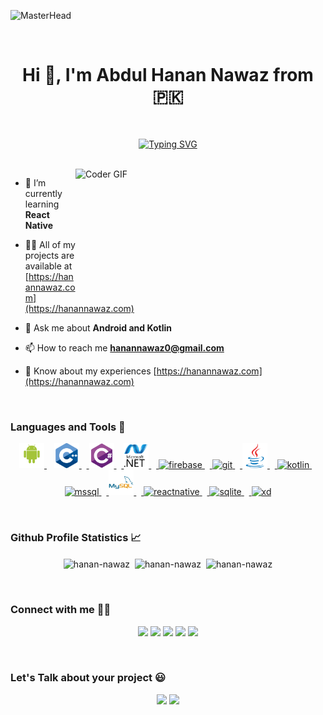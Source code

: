 ![MasterHead](https://1.bp.blogspot.com/-7A4WynwLsMw/XbBpCXG8fHI/AAAAAAAAMt4/uOa1bpLskYgrwGbllhSu2SDj_Mig8SXJQCLcBGAsYHQ/s1600/2000_600px.gif)

<br/>

<h1 align="center">Hi 👋, I'm Abdul Hanan Nawaz from 🇵🇰</h1>

<br/>

<p align="center"><a href="https://git.io/typing-svg"><img src="https://readme-typing-svg.herokuapp.com?size=22&duration=2000&pause=500&center=true&vCenter=true&width=535&lines=I'm+a+Meta+Certified+Android+Developer;Freelancer;" alt="Typing SVG" /></a> </p>

<br/>

<img alt="Coder GIF" align="right" height=200 width=400 src="https://thumbs.gfycat.com/EvilNextDevilfish-small.gif" />

- 🌱 I’m currently learning **React Native**

- 👨‍💻 All of my projects are available at [https://hanannawaz.com](https://hanannawaz.com)

- 💬 Ask me about **Android and Kotlin**

- 📫 How to reach me **hanannawaz0@gmail.com**

- 📄 Know about my experiences [https://hanannawaz.com](https://hanannawaz.com)

<br/>

<h3 align="left">Languages and Tools 🧰</h3>
<p align="center"> <a href="https://developer.android.com" target="_blank" rel="noreferrer"> <img src="https://raw.githubusercontent.com/devicons/devicon/master/icons/android/android-original-wordmark.svg" alt="android" width="40" height="40"/> </a>&nbsp;&nbsp; <a href="https://www.w3schools.com/cpp/" target="_blank" rel="noreferrer"> <img src="https://raw.githubusercontent.com/devicons/devicon/master/icons/cplusplus/cplusplus-original.svg" alt="cplusplus" width="40" height="40"/> </a> &nbsp;&nbsp;<a href="https://www.w3schools.com/cs/" target="_blank" rel="noreferrer"> <img src="https://raw.githubusercontent.com/devicons/devicon/master/icons/csharp/csharp-original.svg" alt="csharp" width="40" height="40"/> </a> &nbsp;&nbsp;<a href="https://dotnet.microsoft.com/" target="_blank" rel="noreferrer"> <img src="https://raw.githubusercontent.com/devicons/devicon/master/icons/dot-net/dot-net-original-wordmark.svg" alt="dotnet" width="40" height="40"/> </a> &nbsp;&nbsp;<a href="https://firebase.google.com/" target="_blank" rel="noreferrer"> <img src="https://www.vectorlogo.zone/logos/firebase/firebase-icon.svg" alt="firebase" width="40" height="40"/> </a>&nbsp;&nbsp;<a href="https://git-scm.com/" target="_blank" rel="noreferrer"> <img src="https://www.vectorlogo.zone/logos/git-scm/git-scm-icon.svg" alt="git" width="40" height="40"/> </a> &nbsp;&nbsp;<a href="https://www.java.com" target="_blank" rel="noreferrer"> <img src="https://raw.githubusercontent.com/devicons/devicon/master/icons/java/java-original.svg" alt="java" width="40" height="40"/> </a> &nbsp;&nbsp;<a href="https://kotlinlang.org" target="_blank" rel="noreferrer"> <img src="https://www.vectorlogo.zone/logos/kotlinlang/kotlinlang-icon.svg" alt="kotlin" width="40" height="40"/> </a>  &nbsp;&nbsp;<a href="https://www.microsoft.com/en-us/sql-server" target="_blank" rel="noreferrer"> <img src="https://www.svgrepo.com/show/303229/microsoft-sql-server-logo.svg" alt="mssql" width="40" height="40"/> </a>   &nbsp;&nbsp;<a href="https://www.mysql.com/" target="_blank" rel="noreferrer"> <img src="https://raw.githubusercontent.com/devicons/devicon/master/icons/mysql/mysql-original-wordmark.svg" alt="mysql" width="40" height="40"/> </a>   &nbsp;&nbsp;<a href="https://reactnative.dev/" target="_blank" rel="noreferrer"> <img src="https://reactnative.dev/img/header_logo.svg" alt="reactnative" width="40" height="40"/> </a>  &nbsp;&nbsp;<a href="https://www.sqlite.org/" target="_blank" rel="noreferrer"> <img src="https://www.vectorlogo.zone/logos/sqlite/sqlite-icon.svg" alt="sqlite" width="40" height="40"/> </a>  &nbsp;&nbsp;<a href="https://www.adobe.com/products/xd.html" target="_blank" rel="noreferrer"> <img src="https://cdn.worldvectorlogo.com/logos/adobe-xd.svg" alt="xd" width="40" height="40"/> </a> </p>

<br/>

<h3 align="left">Github Profile Statistics 📈 </h3>
<p align="center" ><img align="center" height=120 src="https://github-readme-stats.vercel.app/api/top-langs?username=hanan-nawaz&show_icons=true&locale=en&layout=compact" alt="hanan-nawaz" /> &nbsp;<img align="center" src="https://github-readme-stats.vercel.app/api?username=hanan-nawaz&show_icons=true&locale=en" height=120 alt="hanan-nawaz" /> &nbsp;<img align="center" height=120 src="https://github-readme-streak-stats.herokuapp.com/?user=hanan-nawaz&" alt="hanan-nawaz" /></p>

<br/>

<h3 align="left">Connect with me 🤝🏻 </h3>
<p align="center">
<a href="https://www.linkedin.com/in/abdulhanan0/"><img src="https://img.shields.io/badge/-Abdul%20Hanan%20Nawaz-0077B5?style=flat&logo=Linkedin&logoColor=white"/></a>
<a href="mailto:hanannawa0@gmail.com"><img src="https://img.shields.io/badge/-Abdul Hanan Nawaz-D14836?style=flat&logo=Gmail&logoColor=white"/></a>
<a href="https://instagram.com/hanan__nawaz"><img src="https://img.shields.io/badge/-@hanan__nawaz-E4405F?style=flat&logo=Instagram&logoColor=white"/></a>
<a href="https://twitter.com/hanannawaz0"><img src="https://img.shields.io/badge/-@hanannawaz0-1877F2?style=flat&logo=Twitter&logoColor=white"/></a>
<a href="https://hanannawaz.com"><img src="https://img.shields.io/badge/-Portfolio-1877F2?style=flat&logo=Twitter&logoColor=white"/></a>
</p>

<br/>

<h3 align="left">Let's Talk about your project 😃 </h3>
<p align="center">
<a href="https://www.upwork.com/freelancers/~01da1397cb42c5b105"><img src="https://img.shields.io/badge/-Abdul%20Hanan%20Nawaz-6fda44?style=flat&logo=upwork&logoColor=white"/></a>
<a href="https://www.fiverr.com/abdulhanan90"><img src="https://img.shields.io/badge/-Abdul%20Hanan%20Nawaz-00b22d?style=flat&logo=Fiverr&logoColor=white"/></a>

</p>

